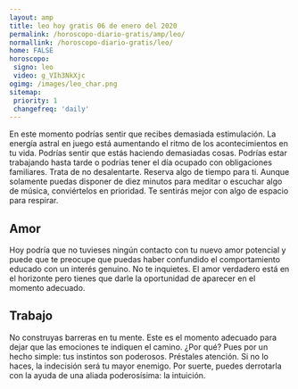 ```yaml
---
layout: amp
title: leo hoy gratis 06 de enero del 2020 
permalink: /horoscopo-diario-gratis/amp/leo/
normallink: /horoscopo-diario-gratis/leo/
home: FALSE
horoscopo:
 signo: leo
 video: g_VIh3NkXjc
ogimg: /images/leo_char.png
sitemap:
 priority: 1
 changefreq: 'daily'
---
```



En este momento podrías sentir que recibes demasiada estimulación. La energía astral en juego está aumentando el ritmo de los acontecimientos en tu vida. Podrías sentir que estás haciendo demasiadas cosas. Podrías estar trabajando hasta tarde o podrías tener el día ocupado con obligaciones familiares. Trata de no desalentarte. Reserva algo de tiempo para ti. Aunque solamente puedas disponer de diez minutos para meditar o escuchar algo de música, conviértelos en prioridad. Te sentirás mejor con algo de espacio para respirar.

## Amor

Hoy podría que no tuvieses ningún contacto con tu nuevo amor potencial y puede que te preocupe que puedas haber confundido el comportamiento educado con un interés genuino. No te inquietes. El amor verdadero está en el horizonte pero tienes que darle la oportunidad de aparecer en el momento adecuado.

## Trabajo

No construyas barreras en tu mente. Este es el momento adecuado para dejar que las emociones te indiquen el camino. ¿Por qué? Pues por un hecho simple: tus instintos son poderosos. Préstales atención. Si no lo haces, la indecisión será tu mayor enemigo. Por suerte, puedes derrotarla con la ayuda de una aliada poderosísima: la intuición.
